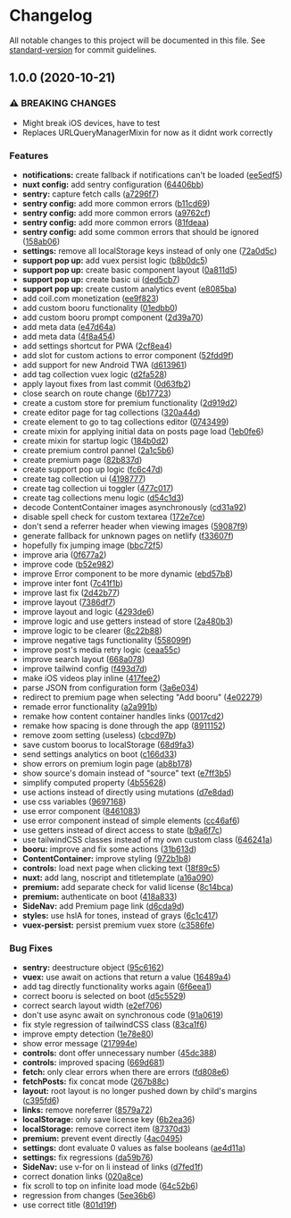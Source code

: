 # Changelog

All notable changes to this project will be documented in this file. See [standard-version](https://github.com/conventional-changelog/standard-version) for commit guidelines.

## 1.0.0 (2020-10-21)


### ⚠ BREAKING CHANGES

* Might break iOS devices, have to test
* Replaces URLQueryManagerMixin for now as it didnt work correctly

### Features

* **notifications:** create fallback if notifications can't be loaded ([ee5edf5](https://github.com/AlejandroAkbal/Rule-34-App/commit/ee5edf5dc55338ec7fb3f9e2c82316e80da068a1))
* **nuxt config:** add sentry configuration ([64406bb](https://github.com/AlejandroAkbal/Rule-34-App/commit/64406bb35d2dac36272cd59d965e76ba4305a6c5))
* **sentry:** capture fetch calls ([a7296f7](https://github.com/AlejandroAkbal/Rule-34-App/commit/a7296f7fab0542eaf47aeec9777b7db2f31bd5f4))
* **sentry config:** add more common errors ([b11cd69](https://github.com/AlejandroAkbal/Rule-34-App/commit/b11cd69ef9676b7e8ddb1d6d413ca031db872cef))
* **sentry config:** add more common errors ([a9762cf](https://github.com/AlejandroAkbal/Rule-34-App/commit/a9762cf09d87ea898baa7e9d1946679deccdc2d4))
* **sentry config:** add more common errors ([81fdeaa](https://github.com/AlejandroAkbal/Rule-34-App/commit/81fdeaabba2d7bf7076ceaf3358f376261f93f83))
* **sentry config:** add some common errors that should be ignored ([158ab06](https://github.com/AlejandroAkbal/Rule-34-App/commit/158ab063540415e51f5dc19b79bf21cb8d2437fd))
* **settings:** remove all localStorage keys instead of only one ([72a0d5c](https://github.com/AlejandroAkbal/Rule-34-App/commit/72a0d5c8fea3d8534c2c26c6ae373c2de145bb21))
* **support pop up:** add vuex persist logic ([b8b0dc5](https://github.com/AlejandroAkbal/Rule-34-App/commit/b8b0dc5e812704d3d219176258d8172209780158))
* **support pop up:** create basic component layout ([0a811d5](https://github.com/AlejandroAkbal/Rule-34-App/commit/0a811d5ff90031a5027700e483a1b1f485fb5159))
* **support pop up:** create basic ui ([ded5cb7](https://github.com/AlejandroAkbal/Rule-34-App/commit/ded5cb740f6b36f1055ffa557614205d385ee454))
* **support pop up:** create custom analytics event ([e8085ba](https://github.com/AlejandroAkbal/Rule-34-App/commit/e8085ba8fb566f243f6ee53b5440434cdd0a8f87))
* add coil.com monetization ([ee9f823](https://github.com/AlejandroAkbal/Rule-34-App/commit/ee9f8230167b215d9ee847f6f7b48b377fab01cc))
* add custom booru functionality ([01edbb0](https://github.com/AlejandroAkbal/Rule-34-App/commit/01edbb02f05847f3fc8fe619480f1a103f9e2aa8))
* add custom booru prompt component ([2d39a70](https://github.com/AlejandroAkbal/Rule-34-App/commit/2d39a707e39bd590dd17c0a520e94580dc319cc9))
* add meta data ([e47d64a](https://github.com/AlejandroAkbal/Rule-34-App/commit/e47d64ae8f054b483aaf1ddf94ba1f46cbbc5f50))
* add meta data ([4f8a454](https://github.com/AlejandroAkbal/Rule-34-App/commit/4f8a4541ea5d71cc16137917c89df42b91bc2bd3))
* add settings shortcut for PWA ([2cf8ea4](https://github.com/AlejandroAkbal/Rule-34-App/commit/2cf8ea45ce3d36720659133e9c6719d152c176af))
* add slot for custom actions to error component ([52fdd9f](https://github.com/AlejandroAkbal/Rule-34-App/commit/52fdd9fb09717f2d26783e6792409fb70b7d7cb0))
* add support for new Android TWA ([d613961](https://github.com/AlejandroAkbal/Rule-34-App/commit/d613961017e8af6452d3f067ed1b794a40a271fb))
* add tag collection vuex logic ([d2fa528](https://github.com/AlejandroAkbal/Rule-34-App/commit/d2fa528f768c0db327e779fc69fe767905d7f455))
* apply layout fixes from last commit ([0d63fb2](https://github.com/AlejandroAkbal/Rule-34-App/commit/0d63fb2954194b2a72ec99072f975ef315103ac8))
* close search on route change ([6b17723](https://github.com/AlejandroAkbal/Rule-34-App/commit/6b17723acfc8acf8ea810b0a44a23b06f99b9f77))
* create a custom store for premium functionality ([2d919d2](https://github.com/AlejandroAkbal/Rule-34-App/commit/2d919d2f17a0b5d9982ff86e6e0ed567ecab4ce9))
* create editor page for tag collections ([320a44d](https://github.com/AlejandroAkbal/Rule-34-App/commit/320a44d297353db63991b5445c8b01f57e0fe60a))
* create element to go to tag collections editor ([0743499](https://github.com/AlejandroAkbal/Rule-34-App/commit/074349918182cbc8c996d70195d199f42ab15908))
* create mixin for applying initial data on posts page load ([1eb0fe6](https://github.com/AlejandroAkbal/Rule-34-App/commit/1eb0fe6323ccd8dc88f91b1a040ac1984a0d1ea3))
* create mixin for startup logic ([184b0d2](https://github.com/AlejandroAkbal/Rule-34-App/commit/184b0d285c82f8cb1878543f710023092812d04f))
* create premium control pannel ([2a1c5b6](https://github.com/AlejandroAkbal/Rule-34-App/commit/2a1c5b697fb5f18a91cd3c058a8cac202cd0166b))
* create premium page ([82b837d](https://github.com/AlejandroAkbal/Rule-34-App/commit/82b837dd05be49a4087c21357b136175c2a4cf8d))
* create support pop up logic ([fc6c47d](https://github.com/AlejandroAkbal/Rule-34-App/commit/fc6c47dfcc44bfe7b16dc4c062c3fbbe723d1f4e))
* create tag collection ui ([4198777](https://github.com/AlejandroAkbal/Rule-34-App/commit/419877789345398a0d5226b47da80b42aed9908f))
* create tag collection ui toggler ([477c017](https://github.com/AlejandroAkbal/Rule-34-App/commit/477c01705546af8c84091d0ed48b896c2c3e25ef))
* create tag collections menu logic ([d54c1d3](https://github.com/AlejandroAkbal/Rule-34-App/commit/d54c1d3bed33d50c0d844b78400cc6ace840736e))
* decode ContentContainer images asynchronously ([cd31a92](https://github.com/AlejandroAkbal/Rule-34-App/commit/cd31a9205f7c7a110de9fe50ae6d2edf0396556b))
* disable spell check for custom textarea ([172e7ce](https://github.com/AlejandroAkbal/Rule-34-App/commit/172e7ce827c89ecc58c1cc89468204ee80ea64b8))
* don't send a referrer header when viewing images ([59087f9](https://github.com/AlejandroAkbal/Rule-34-App/commit/59087f95a71e277199d081fde3da44287ef787b5))
* generate fallback for unknown pages on netlify ([f33607f](https://github.com/AlejandroAkbal/Rule-34-App/commit/f33607f4f609c2214feb03be0f9ecec02860dc46))
* hopefully fix jumping image ([bbc72f5](https://github.com/AlejandroAkbal/Rule-34-App/commit/bbc72f55eecb09a9716f9e7dbd777f35cdb67b3c))
* improve aria ([0f677a2](https://github.com/AlejandroAkbal/Rule-34-App/commit/0f677a262dccc1deb3037534af5a5655afa7eae2))
* improve code ([b52e982](https://github.com/AlejandroAkbal/Rule-34-App/commit/b52e9820eb68e0a22759f54e1d1039ceb9f5c156))
* improve Error component to be more dynamic ([ebd57b8](https://github.com/AlejandroAkbal/Rule-34-App/commit/ebd57b80e9846593c4b6965db9a0cd9c44e7fa5c))
* improve inter font ([7c41f1b](https://github.com/AlejandroAkbal/Rule-34-App/commit/7c41f1bc0db66b97126f4fc7f356635fca4a8561))
* improve last fix ([2d42b77](https://github.com/AlejandroAkbal/Rule-34-App/commit/2d42b77df479489d8671bf5ce817e32f41093f5d))
* improve layout ([7386df7](https://github.com/AlejandroAkbal/Rule-34-App/commit/7386df7d35d157b36b4f43ad060b46f288f2ae43))
* improve layout and logic ([4293de6](https://github.com/AlejandroAkbal/Rule-34-App/commit/4293de6010e739085488c256e6752d57b13992b9))
* improve logic and use getters instead of store ([2a480b3](https://github.com/AlejandroAkbal/Rule-34-App/commit/2a480b3ad893b372a19e45cde9875d2b58aa1e86))
* improve logic to be clearer ([8c22b88](https://github.com/AlejandroAkbal/Rule-34-App/commit/8c22b8899395887b85f6dc58a7804c933de5f2d2))
* improve negative tags functionality ([558099f](https://github.com/AlejandroAkbal/Rule-34-App/commit/558099feb00bb56a56c06cf4cca97d44d008bbd2))
* improve post's media retry logic ([ceaa55c](https://github.com/AlejandroAkbal/Rule-34-App/commit/ceaa55c2712c9b3bb083953452969aef198cd5ef))
* improve search layout ([668a078](https://github.com/AlejandroAkbal/Rule-34-App/commit/668a078c0f36eea066417a718a2e503229a2fa40))
* improve tailwind config ([f493d7d](https://github.com/AlejandroAkbal/Rule-34-App/commit/f493d7ddd428b049f79dd5ef15263aa5abadfb92))
* make iOS videos play inline ([417fee2](https://github.com/AlejandroAkbal/Rule-34-App/commit/417fee29cdea3c7b4bfd3cc7b6ec71898a34046f))
* parse JSON from configuration form ([3a6e034](https://github.com/AlejandroAkbal/Rule-34-App/commit/3a6e03417a774996b19b05bc82a019eb1c1b4b65))
* redirect to premium page when selecting "Add booru" ([4e02279](https://github.com/AlejandroAkbal/Rule-34-App/commit/4e02279c810d73bcfecbdb94faa4829ca5d891c8))
* remade error functionality ([a2a991b](https://github.com/AlejandroAkbal/Rule-34-App/commit/a2a991bfd67461d1173a08c7a42e6a0071eb798f))
* remake how content container handles links ([0017cd2](https://github.com/AlejandroAkbal/Rule-34-App/commit/0017cd27f0815035c76beab615e4d6fd67987e08))
* remake how spacing is done through the app ([8911152](https://github.com/AlejandroAkbal/Rule-34-App/commit/8911152c809ccd32f0a2f125cf5168298bcd6a7f))
* remove zoom setting (useless) ([cbcd97b](https://github.com/AlejandroAkbal/Rule-34-App/commit/cbcd97b7afde6a1ef4881d786660fe59abbba0e1))
* save custom boorus to localStorage ([68d9fa3](https://github.com/AlejandroAkbal/Rule-34-App/commit/68d9fa3ec9242c2f0416e30615a2e04c348d7b80))
* send settings analytics on boot ([c166d33](https://github.com/AlejandroAkbal/Rule-34-App/commit/c166d33c0a06da5be30979b4acf7c5aba284f955))
* show errors on premium login page ([ab8b178](https://github.com/AlejandroAkbal/Rule-34-App/commit/ab8b178902066f5b394fbca90aec4a33280d7822))
* show source's domain instead of "source" text ([e7ff3b5](https://github.com/AlejandroAkbal/Rule-34-App/commit/e7ff3b5d942ef0d981556633baf3d53d0452de4f))
* simplify computed property ([4b55628](https://github.com/AlejandroAkbal/Rule-34-App/commit/4b556284a65fc6182c4bb53e57cd565bb6a5d8dd))
* use actions instead of directly using mutations ([d7e8dad](https://github.com/AlejandroAkbal/Rule-34-App/commit/d7e8dad057c868861a132a9aeca88cb2c07dc991))
* use css variables ([9697168](https://github.com/AlejandroAkbal/Rule-34-App/commit/96971688f88f3e584c90c929bc557ddd87168af3))
* use error component ([8461083](https://github.com/AlejandroAkbal/Rule-34-App/commit/84610834051660a17adadeebe154a1c2bfaadbde))
* use error component instead of simple elements ([cc46af6](https://github.com/AlejandroAkbal/Rule-34-App/commit/cc46af6dffd1d71ef33c1363f81d87641ef708c4))
* use getters instead of direct access to state ([b9a6f7c](https://github.com/AlejandroAkbal/Rule-34-App/commit/b9a6f7c09f7ce14711753ccc3dc1ee3bfc3aaa19))
* use tailwindCSS classes instead of my own custom class ([646241a](https://github.com/AlejandroAkbal/Rule-34-App/commit/646241af135e0c751b42930cdc992b9a7bcda4ce))
* **booru:** improve and fix some actions ([31b613d](https://github.com/AlejandroAkbal/Rule-34-App/commit/31b613d9fef5d3bc68018b26d143135690da1848))
* **ContentContainer:** improve styling ([972b1b8](https://github.com/AlejandroAkbal/Rule-34-App/commit/972b1b8ea26f8801fad12550fc598cc6d1fbaaaf))
* **controls:** load next page when clicking text ([18f89c5](https://github.com/AlejandroAkbal/Rule-34-App/commit/18f89c5050a20e51d6981f79eaf31e2a29df6dd3))
* **nuxt:** add lang, noscript and titletemplate ([a16a090](https://github.com/AlejandroAkbal/Rule-34-App/commit/a16a090a66413858c7bd1453f6d3f79a4864b5fe))
* **premium:** add separate check for valid license ([8c14bca](https://github.com/AlejandroAkbal/Rule-34-App/commit/8c14bcae024b1a7fcb7b4106874742c83d839c48))
* **premium:** authenticate on boot ([418a833](https://github.com/AlejandroAkbal/Rule-34-App/commit/418a833c883843f89291e5963706f196423b12cd))
* **SideNav:** add Premium page link ([d6cda9d](https://github.com/AlejandroAkbal/Rule-34-App/commit/d6cda9d03072c3bb29a7798c4e98c36bddcc47d8))
* **styles:** use hslA for tones, instead of grays ([6c1c417](https://github.com/AlejandroAkbal/Rule-34-App/commit/6c1c41753cef554771db1505d0709eee2280e062))
* **vuex-persist:** persist premium vuex store ([c3586fe](https://github.com/AlejandroAkbal/Rule-34-App/commit/c3586fe08bd09abf98177f3c7431eca213754bd1))


### Bug Fixes

* **sentry:** deestructure object ([95c6162](https://github.com/AlejandroAkbal/Rule-34-App/commit/95c6162703238f325a5d1f2cc98b9ec12ffb2e91))
* **vuex:** use await on actions that return a value ([16489a4](https://github.com/AlejandroAkbal/Rule-34-App/commit/16489a4d767e0876e068cfa8f022110bf5757221))
* add tag directly functionality works again ([6f6eea1](https://github.com/AlejandroAkbal/Rule-34-App/commit/6f6eea1e0ae0a5ad34787adb753d9b3fa70b3481))
* correct booru is selected on boot ([d5c5529](https://github.com/AlejandroAkbal/Rule-34-App/commit/d5c5529f882314085621238048d1a5705e316205))
* correct search layout width ([e2ef706](https://github.com/AlejandroAkbal/Rule-34-App/commit/e2ef706b5ba6c6fc888a94b1a87f198f30803ace))
* don't use async await on synchronous code ([91a0619](https://github.com/AlejandroAkbal/Rule-34-App/commit/91a06190d272d1fb4bec83bf17b2adc0d4580d9b))
* fix style regression of tailwindCSS class ([83ca1f6](https://github.com/AlejandroAkbal/Rule-34-App/commit/83ca1f6df200a2ec0dbed9269665fd799abae67f))
* improve empty detection ([1e78e80](https://github.com/AlejandroAkbal/Rule-34-App/commit/1e78e80d55ce95acc9e67dbd8b84fbc9effc794f))
* show error message ([217994e](https://github.com/AlejandroAkbal/Rule-34-App/commit/217994ecdcbcc882e379bf7dd087abec618dda8e))
* **controls:** dont offer unnecessary number ([45dc388](https://github.com/AlejandroAkbal/Rule-34-App/commit/45dc388816daf328dfe17d89ca11afcc31c0c9ef))
* **controls:** improved spacing ([669d681](https://github.com/AlejandroAkbal/Rule-34-App/commit/669d6811e98664e18fbf0b11bfd0b93688c3f3d3))
* **fetch:** only clear errors when there are errors ([fd808e6](https://github.com/AlejandroAkbal/Rule-34-App/commit/fd808e647951bca28fe75adef5a91927b5b72a3c))
* **fetchPosts:** fix concat mode ([267b88c](https://github.com/AlejandroAkbal/Rule-34-App/commit/267b88cfe13b3dad1f71f3106c8f2693b7f24e87))
* **layout:** root layout is no longer pushed down by child's margins ([c395fd6](https://github.com/AlejandroAkbal/Rule-34-App/commit/c395fd61a74cb45625edb92057462cd3adaca764))
* **links:** remove noreferrer ([8579a72](https://github.com/AlejandroAkbal/Rule-34-App/commit/8579a725d49e090ecfbb42bc2019cfce5f8e0b0f))
* **localStorage:** only save license key ([6b2ea36](https://github.com/AlejandroAkbal/Rule-34-App/commit/6b2ea3640fb26c52dc1ef0b77709c8ee0c1030df))
* **localStorage:** remove correct item ([87370d3](https://github.com/AlejandroAkbal/Rule-34-App/commit/87370d31227b755f5e742cf69774906ad12ecd0f))
* **premium:** prevent event directly ([4ac0495](https://github.com/AlejandroAkbal/Rule-34-App/commit/4ac0495056faf123a2e722b592a45578348bc86d))
* **settings:** dont evaluate 0 values as false booleans ([ae4d11a](https://github.com/AlejandroAkbal/Rule-34-App/commit/ae4d11a6441cc46ffc7b92aa5895a09e4e1f7fb3))
* **settings:** fix regressions ([da59b76](https://github.com/AlejandroAkbal/Rule-34-App/commit/da59b76f90e6c2d3a764c3623282899912726f74))
* **SideNav:** use v-for on li instead of links ([d7fed1f](https://github.com/AlejandroAkbal/Rule-34-App/commit/d7fed1f556f46811fc4269b0ea6f3e3975919801))
* correct donation links ([020a8ce](https://github.com/AlejandroAkbal/Rule-34-App/commit/020a8ce46cfb88aa279dcb7c04f4981a2b31a6b3))
* fix scroll to top on infinite load mode ([64c52b6](https://github.com/AlejandroAkbal/Rule-34-App/commit/64c52b66076e054f8c648cfa6f69dae35ca527b8))
* regression from changes ([5ee36b6](https://github.com/AlejandroAkbal/Rule-34-App/commit/5ee36b6aa7aadffa81b1fb52f19b4fa5b7de498c))
* use correct title ([801d19f](https://github.com/AlejandroAkbal/Rule-34-App/commit/801d19f2ba092965c9f701c2c64564c3758fe72f))
